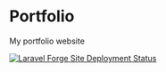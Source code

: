 # Portfolio
My portfolio website

[![Laravel Forge Site Deployment Status](https://img.shields.io/endpoint?url=https%3A%2F%2Fforge.laravel.com%2Fsite-badges%2F7c33e789-50a6-4a25-9545-5e07d05b4007&style=plastic)](https://forge.laravel.com/servers/777256/sites/2310801)
